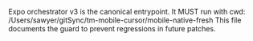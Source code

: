 Expo orchestrator v3 is the canonical entrypoint. It MUST run with cwd:
/Users/sawyer/gitSync/tm-mobile-cursor/mobile-native-fresh
This file documents the guard to prevent regressions in future patches.
